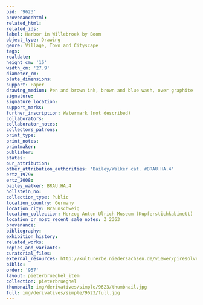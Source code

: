 ```yaml
---
pid: '9623'
provenancehtml:
related_html:
related_ids:
label: Harbor in Willebroek by Boom
object_type: Drawing
genre: Village, Town and Cityscape
tags:
realdate:
height_cm: '16'
width_cm: '27.9'
diameter_cm:
plate_dimensions:
support: Paper
drawing_medium: Pen and brown ink, brown and blue wash, over graphite
signature:
signature_location:
support_marks:
further_inscription: Watermark (not described)
collaborators:
collaborator_notes:
collectors_patrons:
print_type:
print_notes:
printmaker:
publisher:
states:
our_attribution:
other_attribution_authorities: 'Bailey/Walker cat. #BRAU.HA.4'
ertz_1979:
ertz_2008:
bailey_walker: BRAU.HA.4
hollstein_no:
collection_type: Public
location_country: Germany
location_city: Braunschweig
location_collection: Herzog Anton Ulrich Museum (Kupferstichkabinett)
location_or_most_recent_sale_notes: Z 2363
provenance:
bibliography:
exhibition_history:
related_works:
copies_and_variants:
curatorial_files:
external_resources: http://kulturerbe.niedersachsen.de/viewer/piresolver?id=isil_DE-MUS-026819_999
biblio:
order: '957'
layout: pieterbrueghel_item
collection: pieterbrueghel
thumbnail: img/derivatives/simple/9623/thumbnail.jpg
full: img/derivatives/simple/9623/full.jpg
---
```

